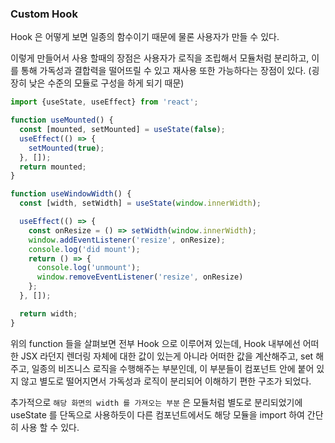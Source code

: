 ### Custom Hook

Hook 은 어떻게 보면 일종의 함수이기 때문에 물론 사용자가 만들 수 있다.

이렇게 만들어서 사용 할때의 장점은 사용자가 로직을 조립해서 모듈처럼 분리하고, 이를 통해 가독성과 결합력을 떨어뜨릴 수 있고
재사용 또한 가능하다는 장점이 있다. (굉장히 낮은 수준의 모듈로 구성을 하게 되기 때문)

```javascript
import {useState, useEffect} from 'react';

function useMounted() {
  const [mounted, setMounted] = useState(false);
  useEffect(() => {
    setMounted(true);
  }, []);
  return mounted;
}

function useWindowWidth() {
  const [width, setWidth] = useState(window.innerWidth);

  useEffect(() => {
    const onResize = () => setWidth(window.innerWidth);
    window.addEventListener('resize', onResize);
    console.log('did mount');
    return () => {
      console.log('unmount');
      window.removeEventListener('resize', onResize)
    };
  }, []);

  return width;
}
```

위의 function 들을 살펴보면 전부 Hook 으로 이루어져 있는데, Hook 내부에선 어떠한 JSX 라던지 렌더링 자체에 대한 값이 있는게 아니라
어떠한 값을 계산해주고, set 해주고, 일종의 비즈니스 로직을 수행해주는 부분인데, 이 부분들이 컴포넌트 안에 붙어 있지 않고
별도로 떨어지면서 가독성과 로직이 분리되어 이해하기 편한 구조가 되었다.

추가적으로 `해당 화면의 width 를 가져오는 부분` 은 모듈처럼 별도로 분리되었기에 useState 를 단독으로 사용하듯이 다른 컴포넌트에서도
해당 모듈을 import 하여 간단히 사용 할 수 있다.